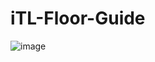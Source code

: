 # iTL-Floor-Guide

![image](https://github.com/rn-vn/iTL-Floor-Guide/assets/120785760/8a95c009-bc2f-4bbf-a6ba-a2287ab273da)
